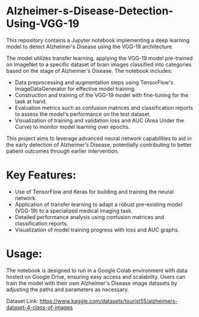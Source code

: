 # Alzheimer-s-Disease-Detection-Using-VGG-19
This repository contains a Jupyter notebook implementing a deep learning model to detect Alzheimer's Disease using the VGG-19 architecture. 

The model utilizes transfer learning, applying the VGG-19 model pre-trained on ImageNet to a specific dataset of brain images classified into categories based on the stage of Alzheimer's Disease. The notebook includes:

- Data preprocessing and augmentation steps using TensorFlow's ImageDataGenerator for effective model training.
- Construction and training of the VGG-19 model with fine-tuning for the task at hand.
- Evaluation metrics such as confusion matrices and classification reports to assess the model's performance on the test dataset.
- Visualization of training and validation loss and AUC (Area Under the Curve) to monitor model learning over epochs.

This project aims to leverage advanced neural network capabilities to aid in the early detection of Alzheimer’s Disease, potentially contributing to better patient outcomes through earlier intervention.

# Key Features:

- Use of TensorFlow and Keras for building and training the neural network.
- Application of transfer learning to adapt a robust pre-existing model (VGG-19) to a specialized medical imaging task.
- Detailed performance analysis using confusion matrices and classification reports.
- Visualization of model training progress with loss and AUC graphs.

# Usage:
The notebook is designed to run in a Google Colab environment with data hosted on Google Drive, ensuring easy access and scalability. Users can train the model with their own Alzheimer's Disease image datasets by adjusting the paths and parameters as necessary.


Dataset Link: https://www.kaggle.com/datasets/tourist55/alzheimers-dataset-4-class-of-images

